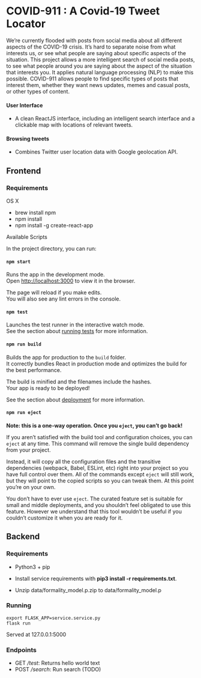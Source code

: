 # COVID-911 : A Covid-19 Tweet Locator

We’re currently flooded with posts from social media about all different aspects of the COVID-19 crisis. It’s hard to separate noise from what interests us, or see what people are saying about specific aspects of the situation.
This project allows a more intelligent search of social media posts, to see what people around you are saying about the aspect of the situation that interests you. It applies natural language processing (NLP) to make this possible.
COVID-911 allows people to find specific types of posts that interest them, whether they want news updates, memes and casual posts, or other types of content.



#### User Interface
* A clean ReactJS interface, including an intelligent search interface and a clickable map with locations of relevant tweets.
#### Browsing tweets
* Combines Twitter user location data with Google geolocation API.
#### 

## Frontend

### Requirements

OS X
* brew install npm
* npm install
* npm install -g create-react-app

Available Scripts

In the project directory, you can run:

#### `npm start`

Runs the app in the development mode.<br />
Open [http://localhost:3000](http://localhost:3000) to view it in the browser.

The page will reload if you make edits.<br />
You will also see any lint errors in the console.

#### `npm test`

Launches the test runner in the interactive watch mode.<br />
See the section about [running tests](https://facebook.github.io/create-react-app/docs/running-tests) for more information.

#### `npm run build`

Builds the app for production to the `build` folder.<br />
It correctly bundles React in production mode and optimizes the build for the best performance.

The build is minified and the filenames include the hashes.<br />
Your app is ready to be deployed!

See the section about [deployment](https://facebook.github.io/create-react-app/docs/deployment) for more information.

#### `npm run eject`

**Note: this is a one-way operation. Once you `eject`, you can’t go back!**

If you aren’t satisfied with the build tool and configuration choices, you can `eject` at any time. This command will remove the single build dependency from your project.

Instead, it will copy all the configuration files and the transitive dependencies (webpack, Babel, ESLint, etc) right into your project so you have full control over them. All of the commands except `eject` will still work, but they will point to the copied scripts so you can tweak them. At this point you’re on your own.

You don’t have to ever use `eject`. The curated feature set is suitable for small and middle deployments, and you shouldn’t feel obligated to use this feature. However we understand that this tool wouldn’t be useful if you couldn’t customize it when you are ready for it.

## Backend

### Requirements

* Python3 + pip

* Install service requirements with **pip3 install -r requirements.txt**.

* Unzip data/formality_model.p.zip to data/formality_model.p

### Running

~~~~
export FLASK_APP=service.service.py
flask run
~~~~

Served at 127.0.0.1:5000

### Endpoints

* GET */test*: Returns hello world text
* POST */search*: Run search (TODO)

